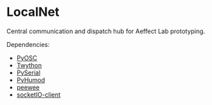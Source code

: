 LocalNet
========

Central communication and dispatch hub for Aeffect Lab prototyping.

Dependencies:
- [PyOSC](https://trac.v2.nl/wiki/pyOSC)
- [Twython](https://github.com/ryanmcgrath/twython)
- [PySerial](http://pyserial.sourceforge.net)
- [PyHumod](https://code.google.com/p/pyhumod)
- [peewee](http://peewee.readthedocs.org)
- [socketIO-client](https://github.com/invisibleroads/socketIO-client)
